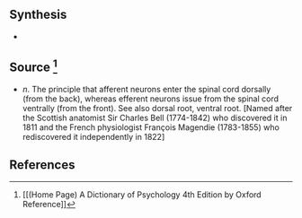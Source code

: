 ## Synthesis
- 
## Source [^1]
- $n$. The principle that afferent neurons enter the spinal cord dorsally (from the back), whereas efferent neurons issue from the spinal cord ventrally (from the front). See also dorsal root, ventral root. \[Named after the Scottish anatomist Sir Charles Bell (1774-1842) who discovered it in 1811 and the French physiologist François Magendie (1783-1855) who rediscovered it independently in 1822]
## References

[^1]: [[(Home Page) A Dictionary of Psychology 4th Edition by Oxford Reference]]